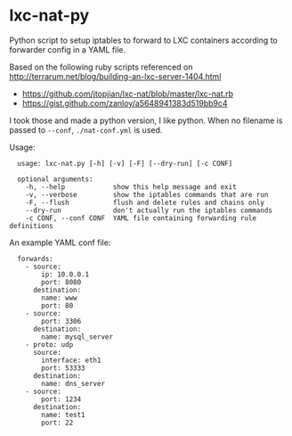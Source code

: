 # lxc-nat-py
Python script to setup iptables to forward to LXC containers according to
forwarder config in a YAML file.

Based on the following ruby scripts referenced on
http://terrarum.net/blog/building-an-lxc-server-1404.html

* https://github.com/jtopjian/lxc-nat/blob/master/lxc-nat.rb
* https://gist.github.com/zanloy/a5648941383d519bb9c4

I took those and made a python version, I like python. When no filename is
passed to `--conf`, `./nat-conf.yml` is used.

Usage:
```
  usage: lxc-nat.py [-h] [-v] [-F] [--dry-run] [-c CONF]

  optional arguments:
    -h, --help            show this help message and exit
    -v, --verbose         show the iptables commands that are run
    -F, --flush           flush and delete rules and chains only
    --dry-run             don't actually run the iptables commands
    -c CONF, --conf CONF  YAML file containing forwarding rule definitions
```

An example YAML conf file:
```
  forwards:
    - source:
        ip: 10.0.0.1
        port: 8080
      destination:
        name: www
        port: 80
    - source:
        port: 3306
      destination:
        name: mysql_server
    - proto: udp
      source:
        interface: eth1
        port: 53333
      destination:
        name: dns_server
    - source:
        port: 1234
      destination:
        name: test1
        port: 22
```

